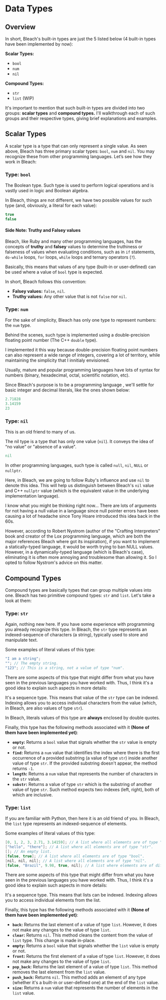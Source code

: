 # Data Types

## Overview
In short, Bleach's built-in types are just the 5 listed below (4 built-in types have been implemented by now):

__Scalar Types:__
  * ```bool```
  * ```num```
  * ```nil```

__Compound Types:__
  * ```str``` 
  * ```list``` (WIP)

It's important to mention that such built-in types are divided into two groups: __scalar types__ and __compound types.__ I'll walkthrough each of such groups and their respective types, giving brief explanations and examples.


## Scalar Types
A scalar type is a type that can only represent a single value. As seen above, Bleach has three primary scalar types: ```bool```, ```num``` and  ```nil```. You may recognize these from other programming languages. Let’s see how they work in Bleach:

### Type: ```bool```
The Boolean type. Such type is used to perform logical operations and is vastly used in logic and Boolean algebra.

In Bleach, things are not different, we have two possible values for such type (and, obviously, a literal for each value):
```c++
true
false
```

#### Side Note: Truthy and Falsey values
Bleach, like Ruby and many other programming languages, has the concepts of __truthy__ and __falsey__ values to determine the truthiness or falseness of values when evaluating conditions, such as in ```if``` statements, ```do-while``` loops, ```for``` loops, ```while``` loops and ternary operators (```?```).

Basically, this means that values of any type (built-in or user-defined) can be used where a value of ```bool``` type is expected.

In short, Bleach follows this convention:
  * __Falsey values:__ ```false```, ```nil```.
  * __Truthy values:__ Any other value that is not ```false``` nor ```nil```.

### Type: ```num```
For the sake of simplicity, Bleach has only one type to represent numbers: the ```num``` type.

Behind the scenes, such type is implemented using a double-precision floating point number (The C++ ```double``` type).

I implemented it this way because double-precision floating point numbers can also represent a wide range of integers, covering a lot of territory, while maintaining the simplicity that I innitialy envisioned.

Usually, mature and popular programming languages have lots of syntax for numbers (binary, hexadecimal, octal, scientific notation, etc).

Since Bleach's purpose is to be a programming language , we'll settle for basic integer and decimal literals, like the ones shown below:
```c++
2.71828
3.14159
23
```

### Type: ```nil```
This is an old friend to many of us.

The nil type is a type that has only one value (```nil```). It conveys the idea of “no value” or "absence of a value".
```ruby
nil
```

In other programming languages, such type is called ```null```, ```nil```, ```NULL``` or ```nullptr```.

Here, in Bleach, we are going to follow Ruby's influence and use ```nil``` to denote this idea. This will help us distinguish between Bleach's ```nil``` value and C++ ```nullptr``` value (which is the equivalent value in the underlying implementation language).

I know what you might be thinking right now... There are lots of arguments for not having a null value in a language since null pointer errors have been causing a lot of headache since Tony Hoare introduced this idea back in the 60s.

However, according to Robert Nystrom (author of the "Crafting Interpreters" book and creator of the Lox programming language, which are both the major references Bleach where got its inspiration), if you want to implement a statically-typed language, it would be worth trying to ban NULL values. However, in a dynamically-typed language (which is Bleach's case), eliminating it is often more annoying and troublesome than allowing it. So I opted to follow Nystrom's advice on this matter.


## Compound Types
Compound types are basically types that can group multiple values into one. Bleach has two primitive compound types: ```str``` and ```list```. Let's take a look at them:

### Type: ```str```
Again, nothing new here. If you have some experience with programming you already recognize this type. In Bleach, the ```str``` type represents an indexed-sequence of characters (a string), typically used to store and manipulate text.

Some examples of literal values of this type:
```c++
"I am a string";
""; // The empty string.
"123"; // This is a string, not a value of type "num".
```

There are some aspects of this type that might differ from what you have seen in the previous languages you have worked with. Thus, I think it's a good idea to explain such aspects in more details:

It's a sequence type. This means that value of the ```str``` type can be indexed. Indexing allows you to access individual characters from the value (which, in Bleach, are also values of type ```str```).

In Bleach, literals values of this type are __always__ enclosed by double quotes.

Finally, this type has the following methods associated with it __(None of them have been implemented yet)__:
  * __```empty```:__ Returns a ```bool``` value that signals whether the ```str``` value is empty or not.
  * __```find```:__ Returns a ```num``` value that identifies the index where there is the first occurrence of a provided substring (a value of type ```str```) inside another value of type ```str```. If the provided substring doesn't appear, the method returns ```-1```.
  * __```length```:__ Returns a ```num``` value that represents the number of characters in the ```str``` value.
  * __```substr```:__ Returns a value of type ```str``` which is the substring of another value of type ```str```. Such method expects two indexes (left, right), both of which are inclusive.

### Type: ```list```
If you are familiar with Python, then here it is an old friend of you. In Bleach, the ```list``` type represents an indexed-sequence of elements.

Some examples of literal values of this type:
```c++
[0, 1, 2, 3, 2.71, 3.14159]; // A list where all elements are of type "num".
["hello", "there"]; // A list where all elements are of type "str".
[]; // An empty list.
[false, true]; // A list where all elements are of type "bool".
[nil, nil, nil]; // A list where all elements are of type "nil".
[false, "Brazil", 9.98, true, nil]; // A list where elements are of different types. This is allowed in Bleach.
```

There are some aspects of this type that might differ from what you have seen in the previous languages you have worked with. Thus, I think it's a good idea to explain such aspects in more details:

It's a sequence type. This means that lists can be indexed. Indexing allows you to access individual elements from the list.

Finally, this type has the following methods associated with it __(None of them have been implemented yet)__:
  * __```back```:__ Returns the last element of a value of type ```list```. However, it does not make any changes to the value of type ```list```.
  * __```clear```:__ Returns ```nil```. This method cleans the content from the value of ```list``` type. This change is made in-place.
  * __```empty```:__ Returns a ```bool``` value that signals whether the ```list``` value is empty or not.
  * __```front```:__ Returns the first element of a value of type ```list```. However, it does not make any changes to the value of type ```list```.
  * __```pop_back```:__ Returns the last element of a value of type ```list```. This method removes the last element from the ```list``` value.
  * __```push_back```:__ Returns ```nil```. This method adds an element of any type (whether it's a built-in or user-defined one) at the end of the ```list``` value.
  * __```size```:__ Returns a ```num``` value that represents the number of elements in the ```list``` value.
